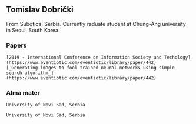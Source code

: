 ## Tomislav Dobrički
From Subotica, Serbia.
Currently raduate student at Chung-Ang university in Seoul, South Korea.


### Papers
```
[2019 - International Conference on Information Society and Techology](https://www.eventiotic.com/eventiotic/library/paper/442)
[_Generating images to fool trained neural networks using simple search algorithm_](https://www.eventiotic.com/eventiotic/library/paper/442)

```

### Alma mater
```2018-2019 : Master's Degree in Software Engineering and Information Technologies
University of Novi Sad, Serbia 
```
```2014-2018 : Bachelor Software Engineering and Information Technologies
University of Novi Sad, Serbia 
```


